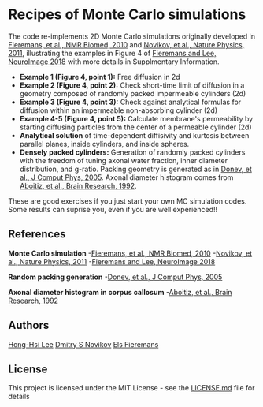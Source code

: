 # Recipes of Monte Carlo simulations

The code re-implements 2D Monte Carlo simulations originally developed in [Fieremans, et al., NMR Biomed, 2010](https://doi.org/10.1002/nbm.1577) and [Novikov, et al., Nature Physics, 2011](https://doi.org/10.1038/nphys1936), illustrating the examples in Figure 4 of [Fieremans and Lee, NeuroImage 2018](https://doi.org/10.1016/j.neuroimage.2018.06.046) with more details in Supplmentary Information.

* **Example 1 (Figure 4, point 1):** Free diffusion in 2d
* **Example 2 (Figure 4, point 2):** Check short-time limit of diffusion in a geometry composed of randomly packed impermeable cylinders (2d)
* **Example 3 (Figure 4, point 3):** Check against analytical formulas for diffusion within an impermeable non-absorbing cylinder (2d)
* **Example 4-5 (Figure 4, point 5):** Calculate membrane's permeability by starting diffusing particles from the center of a permeable cylinder (2d)
* **Analytical solution** of time-dependent diffisivity and kurtosis between parallel planes, inside cylinders, and inside spheres.
* **Densely packed cylinders:** Generation of randomly packed cylinders with the freedom of tuning axonal water fraction, inner diameter distribution, and g-ratio. Packing geometry is generated as in [Donev, et al., J Comput Phys, 2005](https://doi.org/10.1016/j.jcp.2004.08.014). Axonal diameter histogram comes from [Aboitiz, et al., Brain Research, 1992](https://doi.org/10.1016/0006-8993(92)90178-C).

These are good exercises if you just start your own MC simulation codes.
Some results can suprise you, even if you are well experienced!!

## References
**Monte Carlo simulation**
-[Fieremans, et al., NMR Biomed, 2010](https://doi.org/10.1002/nbm.1577)
-[Novikov, et al., Nature Physics, 2011](https://doi.org/10.1038/nphys1936)
-[Fieremans and Lee, NeuroImage 2018](https://doi.org/10.1016/j.neuroimage.2018.06.046)

**Random packing generation**
-[Donev, et al., J Comput Phys, 2005](https://doi.org/10.1016/j.jcp.2004.08.014)

**Axonal diameter histogram in corpus callosum**
-[Aboitiz, et al., Brain Research, 1992](https://doi.org/10.1016/0006-8993(92)90178-C)

## Authors
[Hong-Hsi Lee](http://www.diffusion-mri.com/people/hong-hsi-lee)
[Dmitry S Novikov](http://www.diffusion-mri.com/people/dmitry-novikov)
[Els Fieremans](http://www.diffusion-mri.com/people/els-fieremans)

## License
This project is licensed under the MIT License - see the [LICENSE.md](https://github.com/leehhtw/monte-carlo-simulation-recipes/blob/example1/LICENSE) file for details
